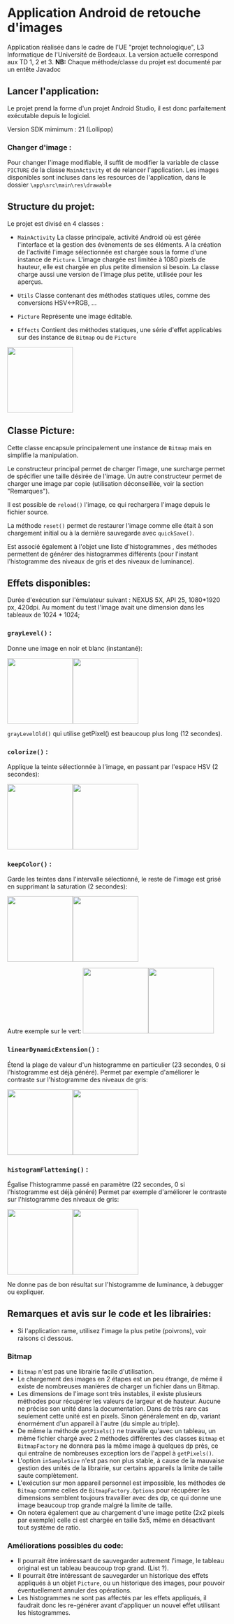 # Application Android de retouche d'images
Application réalisée dans le cadre de l'UE "projet technologique", L3 Informatique de l'Université de Bordeaux.
La version actuelle correspond aux TD 1, 2 et 3.
**NB:** Chaque méthode/classe du projet est documenté par un entête Javadoc

## Lancer l'application:
Le projet prend la forme d'un projet Android Studio, il est donc parfaitement exécutable depuis le logiciel.

Version SDK mimimum : 21 (Lollipop)

### Changer d'image :
Pour changer l'image modifiable, il suffit de modifier la variable de classe `PICTURE` de la classe `MainActivity` et de relancer l'application. Les images disponibles sont incluses dans les resources de l'application, dans le dossier `\app\src\main\res\drawable`


## Structure du projet:
Le projet est divisé en 4 classes :
* `MainActivity`
La classe principale, activité Android où est gérée l'interface et la gestion des évènements de ses éléments. A la création de l'activité l'image sélectionnée est chargée sous la forme d'une instance de `Picture`.
L'image chargée est limitée à 1080 pixels de hauteur, elle est chargée en plus petite dimension si besoin.
La classe charge aussi une version de l'image plus petite, utilisée pour les aperçus.

* `Utils`
Classe contenant des méthodes statiques utiles, comme des conversions HSV<->RGB, ...

* `Picture`
Représente une image éditable.

* `Effects`
Contient des méthodes statiques, une série d'effet applicables sur des instance de `Bitmap` ou de `Picture`

<img src="readme_src/app.PNG" width="150">

## Classe Picture:
Cette classe encapsule principalement une instance de `Bitmap` mais en simplifie la manipulation.

Le constructeur principal permet de charger l'image, une surcharge permet de spécifier une taille désirée de l'image. Un autre constructeur permet de charger une image par copie (utilisation déconseillée, voir la section "Remarques").

Il est possible de `reload()` l'image, ce qui rechargera l'image depuis le fichier source.

La méthode `reset()` permet de restaurer l'image comme elle était à son chargement initial ou à la dernière sauvegarde avec `quickSave()`.

Est associé également à l'objet une liste d'histogrammes , des méthodes permettent de générer des histogrammes différents (pour l'instant l'histogramme des niveaux de gris et des niveaux de luminance).

## Effets disponibles:
Durée d'exécution sur l'émulateur suivant : NEXUS 5X, API 25, 1080*1920 px, 420dpi. Au moment du test l'image avait une dimension dans les tableaux de 1024 * 1024;

### `grayLevel()` :
Donne une image en noir et blanc (instantané):

<img src="readme_src/original.PNG" width="150"><img src="readme_src/gris.PNG" width="150">

`grayLevelOld()` qui utilise getPixel() est beaucoup plus long (12 secondes).

### `colorize()` :
Applique la teinte sélectionnée à l'image, en passant par l'espace HSV (2 secondes):

<img src="readme_src/original.PNG" width="150"><img src="readme_src/teinte.PNG" width="150">

### `keepColor()` :
Garde les teintes dans l'intervalle sélectionné, le reste de l'image est grisé en supprimant la saturation (2 secondes):

<img src="readme_src/original.PNG" width="150"><img src="readme_src/keep.PNG" width="150">

Autre exemple sur le vert:
<img src="readme_src/wheel.PNG" width="150"><img src="readme_src/wheel2.PNG" width="150">

### `linearDynamicExtension()` :
Étend la plage de valeur d'un histogramme en particulier (23 secondes, 0 si l'histogramme est déjà généré).
Permet par exemple d'améliorer le contraste sur l'histogramme des niveaux de gris:

<img src="readme_src/gris.PNG" width="150"><img src="readme_src/gris_contraste_lineaire.PNG" width="150">

### `histogramFlattening()` :
Égalise l'histogramme passé en paramètre (22 secondes, 0 si l'histogramme est déjà généré)
Permet par exemple d'améliorer le contraste sur l'histogramme des niveaux de gris:

<img src="readme_src/gris.PNG" width="150"><img src="readme_src/gris_flat.PNG" width="150">

Ne donne pas de bon résultat sur l'histogramme de luminance, à debugger ou expliquer.

## Remarques et avis sur le code et les librairies:
* Si l'application rame, utilisez l'image la plus petite (poivrons), voir raisons ci dessous.

### Bitmap 
* `Bitmap` n'est pas une librairie facile d'utilisation.
* Le chargement des images en 2 étapes est un peu étrange, de même il existe de nombreuses manières de charger un fichier dans un Bitmap.
* Les dimensions de l'image sont très instables, il existe plusieurs méthodes pour récupérer les valeurs de largeur et de hauteur. Aucune ne précise son unité dans la documentation. Dans de très rare cas seulement cette unité est en pixels. Sinon généralement en dp, variant énormément d'un appareil à l'autre (du simple au triple).
* De même la méthode `getPixels()` ne travaille qu'avec un tableau, un même fichier chargé avec 2 méthodes différentes des classes `Bitmap` et `BitmapFactory` ne donnera pas la même image à quelques dp près, ce qui entraîne de nombreuses exception lors de l'appel à `getPixels()`.
* L'option `inSampleSize` n'est pas non plus stable, à cause de la mauvaise gestion des unités de la librairie, sur certains appareils la limite de taille saute complètement.
* L'exécution sur mon appareil personnel est impossible, les méthodes de `Bitmap` comme celles de `BitmapFactory.Options` pour récupérer les dimensions semblent toujours travailler avec des dp, ce qui donne une image beaucoup trop grande malgré la limite de taille.
* On notera également que au chargement d'une image petite (2x2 pixels par exemple) celle ci est chargée en taille 5x5, même en désactivant tout système de ratio.

### Améliorations possibles du code:
* Il pourrait être intéressant de sauvegarder autrement l'image, le tableau original est un tableau beaucoup trop grand. (List ?).
* Il pourrait être intéressant de sauvegarder un historique des effets appliqués à un objet `Picture`, ou un historique des images, pour pouvoir éventuellement annuler des opérations.
* Les histogrammes ne sont pas affectés par les effets appliqués, il faudrait donc les re-générer avant d'appliquer un nouvel effet utilisant les histogrammes.

